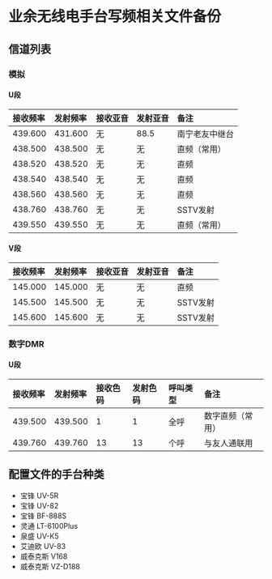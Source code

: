 # 业余无线电手台写频相关文件备份

## 信道列表

### 模拟

#### U段

| 接收频率 | 发射频率 | 接收亚音 | 发射亚音 | 备注 |
| :------ | :---- | :------ | :------ | :------ |
| 439.600 | 431.600 | 无 | 88.5 | 南宁老友中继台 |
| 438.500 | 438.500 | 无 | 无 | 直频（常用） |
| 438.520 | 438.520 | 无 | 无 | 直频 |
| 438.540 | 438.540 | 无 | 无 | 直频 |
| 438.560 | 438.560 | 无 | 无 | 直频 |
| 438.760 | 438.760 | 无 | 无 | SSTV发射 |
| 439.550 | 439.550 | 无 | 无 | 直频（常用） |


#### V段

| 接收频率 | 发射频率 | 接收亚音 | 发射亚音 | 备注 |
| :------ | :---- | :------ | :------ | :------ |
| 145.000 | 145.000 | 无 | 无 | 直频 |
| 145.500 | 145.500 | 无 | 无 | SSTV发射 |
| 145.600 | 145.600 | 无 | 无 | SSTV发射 |

### 数字DMR

#### U段

| 接收频率 | 发射频率 | 接收色码 | 发射色码 | 呼叫类型 | 备注 |
| :------ | :---- | :------ | :------ | :------ | :------ |
| 439.500 | 439.500 | 1 | 1 | 全呼 | 数字直频（常用） |
| 439.760 | 439.760 | 13 | 13 | 个呼 | 与友人通联用 |

## 配置文件的手台种类

- 宝锋 UV-5R
- 宝锋 UV-82
- 宝锋 BF-888S
- 灵通 LT-6100Plus
- 泉盛 UV-K5
- 艾迪欧 UV-83
- 威泰克斯 V168
- 威泰克斯 VZ-D188

